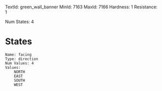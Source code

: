 # 
TextId: green_wall_banner
MinId: 7163
MaxId: 7166
Hardness: 1
Resistance: 1

Num States: 4
# States
```
Name: facing
Type: direction
Num Values: 4
Values:
    NORTH
    EAST
    SOUTH
    WEST
```
